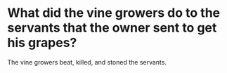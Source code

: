 # What did the vine growers do to the servants that the owner sent to get his grapes?

The vine growers beat, killed, and stoned the servants.

